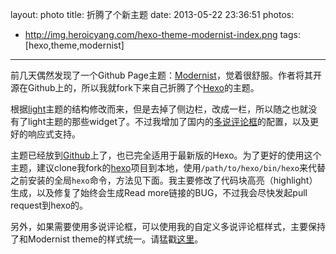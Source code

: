 layout: photo
title: 折腾了个新主题
date: 2013-05-22 23:36:51
photos:
- http://img.heroicyang.com/hexo-theme-modernist-index.png
tags: [hexo,theme,modernist]
---
前几天偶然发现了一个Github Page主题：[Modernist](http://orderedlist.github.io/modernist/)，觉着很舒服。作者将其开源在Github上的，所以我就fork下来自己折腾了个[Hexo](https://github.com/tommy351/hexo)的主题。  

根据[light](https://github.com/tommy351/hexo-theme-light)主题的结构修改而来，但是去掉了侧边栏，改成一栏，所以随之也就没有了light主题的那些widget了。不过我增加了国内的[多说评论框](http://duoshuo.com/)的配置，以及更好的响应式支持。  

主题已经放到[Github](https://github.com/heroicyang/hexo-theme-modernist)上了，也已完全适用于最新版的Hexo。<span class="text-lt">为了更好的使用这个主题，建议clone我fork的[hexo](https://github.com/heroicyang/hexo)项目到本地，使用`/path/to/hexo/bin/hexo`来代替之前安装的全局`hexo`命令，方法见下面。我主要修改了代码块高亮（highlight）生成，以及修复了始终会生成Read more链接的BUG，不过我会尽快发起pull request到hexo的。</span>  

另外，如果需要使用多说评论框，可以使用我的自定义多说评论框样式，主要保持了和Modernist theme的样式统一。请猛戳[这里](https://gist.github.com/heroicyang/5644407)。